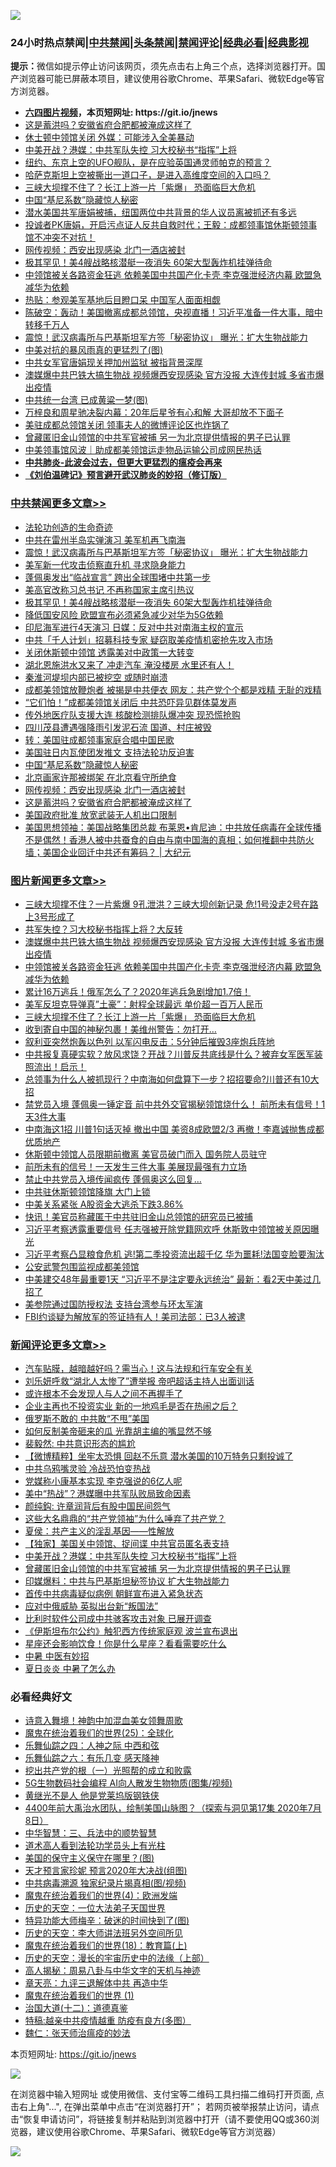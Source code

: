 ![](https://raw.githubusercontent.com/fqnews/bnews/master/64photo/fqnews-qr.jpg)

<div id="tt">
<h3>24小时热点禁闻|<a href="#%E4%B8%AD%E5%85%B1%E7%A6%81%E9%97%BB%E6%9B%B4%E5%A4%9A%E6%96%87%E7%AB%A0">中共禁闻</a>|<a href="#%E5%9B%BE%E7%89%87%E6%96%B0%E9%97%BB%E6%9B%B4%E5%A4%9A%E6%96%87%E7%AB%A0">头条禁闻</a>|<a href="#%E6%96%B0%E9%97%BB%E8%AF%84%E8%AE%BA%E6%9B%B4%E5%A4%9A%E6%96%87%E7%AB%A0">禁闻评论|<a href="#%E5%BF%85%E7%9C%8B%E7%BB%8F%E5%85%B8%E5%A5%BD%E6%96%87">经典必看|<a href="https://gitlab.com/zh99/dong/-/blob/master/README.md#%E7%9C%9F%E7%9B%B8%E8%A7%86%E9%A2%91">经典影视</a></h3>
<div><b>提示：</b>微信如提示停止访问该网页，须先点击右上角三个点，选择浏览器打开。国产浏览器可能已屏蔽本项目，建议使用谷歌Chrome、苹果Safari、微软Edge等官方浏览器。</div>
<ul>
<li><b><a href="http://d1.bdrive.tk/64.mp4" target="_blank">六四图片视频</a>，本页短网址: https://git.io/jnews</b></li>
<li><a href="/cbnews/20200726/1366360.md">这是蓄洪吗？安徽省府合肥都被淹成这样了</a></li>
<li><a href="/cnnews/20200726/1366421.md">休士顿中领馆关闭 外媒：可能涉入全美暴动</a></li>
<li><a href="/comments/20200726/1366436.md">中美开战？港媒：中共军队失控 习大校秘书“指挥”上将</a></li>
<li><a href="/comments/20200726/1366354.md">纽约、东京上空的UFO舰队，是在应验英国通灵师帕克的预言？</a></li>
<li><a href="/comments/20200726/1366384.md">哈萨克斯坦上空被撕出一道口子，是进入高维度空间的入口吗？</a></li>
<li><a href="/topimagenews/20200726/1366502.md">三峡大坝撑不住了？长江上游一片「紫爆」 恐面临巨大危机</a></li>
<li><a href="/cbnews/20200726/1366348.md">中国“基尼系数”隐藏惊人秘密</a></li>
<li><a href="/baitai/20200726/1366387.md">潜水美国共军唐娟被捕，纽国两位中共背景的华人议员离被抓还有多远</a></li>
<li><a href="/bannedvideo/20200726/1366474.md">投诚者PK唐娟，开启污点证人反共自救时代；王毅：成都领事馆休斯顿领事馆不冲突不对抗！</a></li>
<li><a href="/cbnews/20200726/1366364.md">网传视频：西安出现感染 北门一酒店被封</a></li>
<li><a href="/cbnews/20200726/1366515.md">极其罕见！美4艘战略核潜艇一夜消失 60架大型轰炸机挂弹待命 </a></li>
<li><a href="/topimagenews/20200726/1366505.md">中领馆被关各路资金狂逃 依赖美国中共国产化卡壳 李克强泄经济内幕 欧盟急减华为依赖</a></li>
<li><a href="/cnnews/20200726/1366593.md">热贴：参观美军基地后目瞪口呆 中国军人面面相觑</a></li>
<li><a href="/bannedvideo/20200726/1366372.md">陈破空：轰动！美国撤离成都总领馆，央视直播！习近平准备一件大事，暗中转移千万人</a></li>
<li><a href="/cbnews/20200726/1366519.md">震惊！武汉病毒所与巴基斯坦军方签「秘密协议」 曝光：扩大生物战能力</a></li>
<li><a href="/comments/20200726/1366397.md">中美对抗的暴风雨真的更猛烈了(图)</a></li>
<li><a href="/cnnews/20200726/1366590.md">中共女军官唐娟现关押加州监狱 被指背景深厚</a></li>
<li><a href="/topimagenews/20200726/1366506.md">澳媒爆中共巴铁大搞生物战 视频爆西安现感染 官方没报 大连传封城 多省市爆出疫情</a></li>
<li><a href="/comments/20200726/1366410.md">中共统一台湾 已成黄粱一梦(图)</a></li>
<li><a href="/yule/20200726/1366363.md">万梓良和周星驰决裂内幕：20年后星爷有心和解 大哥却放不下面子</a></li>
<li><a href="/comments/20200726/1366418.md">美驻成都总领馆关闭 领事夫人的微博评论区也炸锅了</a></li>
<li><a href="/comments/20200726/1366435.md">曾藏匿旧金山领馆的中共军官被捕 另一为北京提供情报的男子已认罪</a></li>
<li><a href="/baitai/20200726/1366467.md">中美领事馆风波｜助成都美领馆运走物品运输公司成网民热话</a></li>
<li><b><a href="/comments/20200211/1275071.md" target="_blank">中共肺炎-此波会过去，但更大更猛烈的瘟疫会再来</a></b></li>
<li><b><a href="/comments/20200207/1272816.md" target="_blank">《刘伯温碑记》预言避开武汉肺炎的妙招（修订版）</a></b></li>
</ul>
</div>

<div class="catlist">
<h3><a href="/cbnews/" target="_blank">中共禁闻</a><span><a href="/cbnews/" target="_blank" rel="nofollow">更多文章>></a></span></h3>
<ul>
<li><a href="/cbnews/20200726/1366493.md" target="_blank">法轮功创造的生命奇迹</a></li>
<li><a href="/cbnews/20200726/1366520.md" target="_blank">中共在雷州半岛实弹演习 美军机再飞南海</a></li>
<li><a href="/cbnews/20200726/1366519.md" target="_blank">震惊！武汉病毒所与巴基斯坦军方签「秘密协议」 曝光：扩大生物战能力</a></li>
<li><a href="/cbnews/20200726/1366518.md" target="_blank">美军新一代攻击侦察直升机 寻求隐身能力</a></li>
<li><a href="/cbnews/20200726/1366517.md" target="_blank">蓬佩奥发出“临战宣言” 跨出全球围堵中共第一步</a></li>
<li><a href="/cbnews/20200726/1366516.md" target="_blank">美高官改称习总书记 不再称国家主席引热议</a></li>
<li><a href="/cbnews/20200726/1366515.md" target="_blank">极其罕见！美4艘战略核潜艇一夜消失 60架大型轰炸机挂弹待命</a></li>
<li><a href="/cbnews/20200726/1366514.md" target="_blank">降低国安风险 欧盟宣布必须紧急减少对华为5G依赖</a></li>
<li><a href="/cbnews/20200726/1366513.md" target="_blank">印尼海军进行4天演习 日媒：反对中共对南海主权的宣示</a></li>
<li><a href="/cbnews/20200726/1366512.md" target="_blank">中共「千人计划」招募科技专家 疑窃取美疫情机密抢先攻入市场</a></li>
<li><a href="/cbnews/20200726/1366511.md" target="_blank">关闭休斯顿中领馆 透露美对中政策一大转变</a></li>
<li><a href="/cbnews/20200726/1366510.md" target="_blank">湖北恩施洪水又来了 冲走汽车 淹没楼房 水里还有人！</a></li>
<li><a href="/cbnews/20200726/1366509.md" target="_blank">秦淮河堤坝内部已被挖空 或随时崩溃</a></li>
<li><a href="/cbnews/20200726/1366508.md" target="_blank">成都美领馆放鞭炮者 被揭是中共便衣 网友：共产党个个都是戏精 无耻的戏精</a></li>
<li><a href="/cbnews/20200726/1366507.md" target="_blank">“它们怕！”成都美领馆关闭后 中共恐吓异见群体莫发声</a></li>
<li><a href="/cbnews/20200726/1366406.md" target="_blank">传外地医疗队支援大连 核酸检测排队爆冲突 现恐慌抢购</a></li>
<li><a href="/cbnews/20200726/1366405.md" target="_blank">四川茂县遭遇强降雨引发泥石流 国道、村庄被毁</a></li>
<li><a href="/cbnews/20200726/1366401.md" target="_blank">转：美国驻成都领事家庭合唱中国民歌</a></li>
<li><a href="/cbnews/20200726/1366262.md" target="_blank">美国驻日内瓦使团发推文 支持法轮功反迫害</a></li>
<li><a href="/cbnews/20200726/1366348.md" target="_blank">中国“基尼系数”隐藏惊人秘密</a></li>
<li><a href="/cbnews/20200726/1366388.md" target="_blank">北京画家许那被绑架 在北京看守所绝食</a></li>
<li><a href="/cbnews/20200726/1366364.md" target="_blank">网传视频：西安出现感染 北门一酒店被封</a></li>
<li><a href="/cbnews/20200726/1366360.md" target="_blank">这是蓄洪吗？安徽省府合肥都被淹成这样了</a></li>
<li><a href="/cbnews/20200726/1366350.md" target="_blank">美国政府批准 放宽武装无人机出口限制</a></li>
<li><a href="/cbnews/20200725/1366265.md" target="_blank">美国思想领袖：美国战略集团总裁 布莱恩•肯尼迪：中共放任病毒在全球传播不是偶然！香港人被中共蚕食的自由与南中国海的真相；如何推翻中共防火墙；美国企业回迁中共还有筹码？ |  大纪元</a></li>

</ul>
</div>
<div class="catlist">
<h3><a href="/topimagenews/" target="_blank">图片新闻</a><span><a href="/topimagenews/" target="_blank" rel="nofollow">更多文章>></a></span></h3>
<ul>
<li><a href="/topimagenews/20200726/1366657.md" target="_blank">三峡大坝撑不住？一片紫爆 9孔泄洪？三峡大坝创新记录 危!1号没走2号在路上3号形成了</a></li>
<li><a href="/topimagenews/20200726/1366644.md" target="_blank">共军失控？习大校秘书指挥上将？大反转</a></li>
<li><a href="/topimagenews/20200726/1366506.md" target="_blank">澳媒爆中共巴铁大搞生物战 视频爆西安现感染 官方没报 大连传封城 多省市爆出疫情</a></li>
<li><a href="/topimagenews/20200726/1366505.md" target="_blank">中领馆被关各路资金狂逃 依赖美国中共国产化卡壳 李克强泄经济内幕 欧盟急减华为依赖</a></li>
<li><a href="/topimagenews/20200726/1366504.md" target="_blank">累计16万逃兵！俄军怎么了？2020年逃兵急剧增加1.7倍！</a></li>
<li><a href="/topimagenews/20200726/1366503.md" target="_blank">美军反坦克导弹真&#8221;土豪&#8221;：射程全球最远 单价超一百万人民币</a></li>
<li><a href="/topimagenews/20200726/1366502.md" target="_blank">三峡大坝撑不住了？长江上游一片「紫爆」 恐面临巨大危机</a></li>
<li><a href="/topimagenews/20200726/1366501.md" target="_blank">收到寄自中国的神秘包裹！美维州警告：勿打开&#8230;</a></li>
<li><a href="/topimagenews/20200726/1366500.md" target="_blank">叙利亚突然炮轰以色列 以军闪电反击：5分钟后摧毁3座炮兵阵地</a></li>
<li><a href="/topimagenews/20200725/1366320.md" target="_blank">中共报复真硬实软？放风求饶？开战？川普反共底线是什么？被弃女军医军装照流出！启示！</a></li>
<li><a href="/topimagenews/20200725/1366305.md" target="_blank">总领事为​​​什么人被抓现行？中南海如何盘算下一步？招招要命?川普还有10大招</a></li>
<li><a href="/topimagenews/20200725/1366252.md" target="_blank">禁党员入境 蓬佩奥一锤定音 前中共外交官揭秘领馆烧什么！ 前所未有信号！1天3件大事</a></li>
<li><a href="/topimagenews/20200725/1366241.md" target="_blank">中南海这1招 川普1句话灭掉 撤出中国 美资8成欧盟2/3 再撤！李嘉诚抛售成都优质地产</a></li>
<li><a href="/topimagenews/20200725/1366080.md" target="_blank">休斯顿中领馆人员限期前撤离 美官员破门而入 国务院人员驻守</a></li>
<li><a href="/topimagenews/20200725/1366045.md" target="_blank">前所未有的信号！一天发生三件大事 美展现最强有力立场</a></li>
<li><a href="/topimagenews/20200725/1366028.md" target="_blank">禁止中共党员入境传闻疯传 蓬佩奥这么回复&#8230;</a></li>
<li><a href="/topimagenews/20200725/1365910.md" target="_blank">中共驻休斯顿领馆降旗 大门上锁</a></li>
<li><a href="/topimagenews/20200725/1365903.md" target="_blank">中美关系紧张 A股资金大逃杀下跌3.86%</a></li>
<li><a href="/topimagenews/20200725/1365879.md" target="_blank">快讯！美官员称藏匿于中共驻旧金山总领馆的研究员已被捕</a></li>
<li><a href="/topimagenews/20200724/1365853.md" target="_blank">习近平考察透露重要信号 任志强被开除党籍网欢呼 休斯敦中领馆被关原因曝光</a></li>
<li><a href="/topimagenews/20200724/1365801.md" target="_blank">习近平考察凸显粮食危机 逃!第二季投资流出超千亿 华为噩耗!法国变脸要淘汰</a></li>
<li><a href="/topimagenews/20200724/1365769.md" target="_blank">公安武警包围监视成都美领馆</a></li>
<li><a href="/topimagenews/20200724/1365745.md" target="_blank">中美建交48年最重要1天 “习近平不是注定要永远统治” 最新：看2天中美过几招了</a></li>
<li><a href="/topimagenews/20200724/1365434.md" target="_blank">美参院通过国防授权法 支持台湾参与环太军演</a></li>
<li><a href="/topimagenews/20200724/1365420.md" target="_blank">FBI约谈疑为解放军的签证持有人！美司法部：已3人被逮</a></li>

</ul>
</div>
<div class="catlist">
<h3><a href="/comments/" target="_blank">新闻评论</a><span><a href="/comments/" target="_blank" rel="nofollow">更多文章>></a></span></h3>
<ul>
<li><a href="/comments/20200727/1366664.md" target="_blank">汽车贴膜，越暗越好吗？需当心！这与法规和行车安全有关</a></li>
<li><a href="/comments/20200726/1366626.md" target="_blank">刘乐妍呼救“湖北人太惨了”遭举报  帝吧超话主持人出面训话</a></li>
<li><a href="/comments/20200726/1366562.md" target="_blank">或许根本不会发现人与人之间不再握手了</a></li>
<li><a href="/comments/20200726/1366561.md" target="_blank">企业主再也不投资实业 新的一地鸡毛是否在热闹之后？</a></li>
<li><a href="/comments/20200726/1366560.md" target="_blank">俄罗斯不敢的 中共敢“不甩”美国</a></li>
<li><a href="/comments/20200726/1366559.md" target="_blank">如何反制美帝砸来的瓜 光靠胡主编的嘴显然不够</a></li>
<li><a href="/comments/20200726/1366558.md" target="_blank">裴毅然: 中共意识形态的尴尬</a></li>
<li><a href="/comments/20200726/1366557.md" target="_blank">【微博精粹】坐牢太恐惧 回赵不乐意 潜水美国的10万特务只剩投诚了</a></li>
<li><a href="/comments/20200726/1366556.md" target="_blank">中共乌鸦嘴灵验 冷战恐怕变热战</a></li>
<li><a href="/comments/20200726/1366555.md" target="_blank">党媒称小康基本实现 李克强说的6亿人呢</a></li>
<li><a href="/comments/20200726/1366554.md" target="_blank">美中“热战”？港媒曝中共军队败局致命因素</a></li>
<li><a href="/comments/20200726/1366553.md" target="_blank">颜纯鈎: 许章润背后有股中国民间怨气</a></li>
<li><a href="/comments/20200726/1366552.md" target="_blank">这些大名鼎鼎的“共产党领袖”为什么唾弃了共产党？</a></li>
<li><a href="/comments/20200726/1366551.md" target="_blank">夏侯：共产主义的淫乱基因——性解放</a></li>
<li><a href="/comments/20200726/1366437.md" target="_blank">【独家】美国关中领馆、捉间谍 中共官员匿名表支持</a></li>
<li><a href="/comments/20200726/1366436.md" target="_blank">中美开战？港媒：中共军队失控 习大校秘书“指挥”上将</a></li>
<li><a href="/comments/20200726/1366435.md" target="_blank">曾藏匿旧金山领馆的中共军官被捕 另一为北京提供情报的男子已认罪</a></li>
<li><a href="/comments/20200726/1366434.md" target="_blank">印媒爆料：中共与巴基斯坦秘签协议 扩大生物战能力</a></li>
<li><a href="/comments/20200726/1366433.md" target="_blank">首传中共病毒疑似病例 朝鲜宣布进入紧急状态</a></li>
<li><a href="/comments/20200726/1366432.md" target="_blank">应对中俄威胁  英拟出台新“叛国法”</a></li>
<li><a href="/comments/20200726/1366431.md" target="_blank">比利时软件公司成中共骇客攻击对象 已展开调查</a></li>
<li><a href="/comments/20200726/1366430.md" target="_blank">《伊斯坦布尔公约》触犯西方传统家庭观  波兰宣布退出</a></li>
<li><a href="/comments/20200726/1366429.md" target="_blank">星座还会影响饮食！你是什么星座？看看需要吃什么</a></li>
<li><a href="/comments/20200726/1366428.md" target="_blank">中暑 中医有妙招</a></li>
<li><a href="/comments/20200726/1366427.md" target="_blank">夏日炎炎  中暑了怎么办</a></li>

</ul>
</div>

<div class="catlist">
<h3>必看经典好文</h3>
<ul>
<li><a href="/topimagenews/20170208/656009.md" target="_blank">诗意入舞境！神韵中加混血美女领舞周歌</a></li>
<li><a href="/comments/20181017/1014654.md" target="_blank">魔鬼在统治着我们的世界(25)：全球化</a></li>
<li><a href="/tculture/20190101/791144.md" target="_blank">乐舞仙踪之四：人神之际 中西和弦</a></li>
<li><a href="/tculture/20190101/792146.md" target="_blank">乐舞仙踪之六：有乐几变 感天降神</a></li>
<li><a href="/comments/20200629/1352460.md" target="_blank">挖出共产党的根（一）光照帮的成立和败露</a></li>
<li><a href="/topimagenews/20200527/1335347.md" target="_blank">5G生物数码社会编程 AI向人散发生物物质(图集/视频)</a></li>
<li><a href="/lifebaike/20190522/1131765.md" target="_blank">黄继光不是人 他是党莱坞版钢铁侠</a></li>
<li><a href="/comments/20200712/1359461.md" target="_blank">4400年前大禹治水团队，绘制美国山脉图？（探索与洞见第17集 2020年7月8日）</a></li>
<li><a href="/comments/20200605/783248.md" target="_blank">中华智慧：三、兵法中的顺势智慧</a></li>
<li><a href="/comments/20200227/1284657.md" target="_blank">道术高人看到法轮功学员头上有光柱</a></li>
<li><a href="/lifebaike/20200520/1331379.md" target="_blank">美国的保守主义保守在哪里？(图)</a></li>
<li><a href="/topimagenews/20200513/1327828.md" target="_blank">天才预言家珍妮 预言2020年大决战(组图)</a></li>
<li><a href="/ccpdope/20200412/1311165.md" target="_blank">中共病毒溯源 独家纪录片揭真相(图/视频)</a></li>
<li><a href="/topimagenews/20180522/946266.md" target="_blank">魔鬼在统治着我们的世界(4)：欧洲发端</a></li>
<li><a href="/tculture/20121025/73067.md" target="_blank">历史的天空：一位大法弟子天国世界</a></li>
<li><a href="/ccpdope/20200703/1355002.md" target="_blank">特异功能大师梅辛：破迷的时间快到了(图)</a></li>
<li><a href="/tculture/20121025/73064.md" target="_blank">历史的天空：李大师讲法班另外空间所见</a></li>
<li><a href="/topimagenews/20180701/965109.md" target="_blank">魔鬼在统治着我们的世界(18)：教育篇(上)</a></li>
<li><a href="/tculture/20121025/73065.md" target="_blank">历史的天空：漫长的宇宙历史中的法缘（上部）</a></li>
<li><a href="/aomi/history/20170924/831575.md" target="_blank">高人揭秘：周易八卦与中华文字的天机与神迹</a></li>
<li><a href="/comments/20131119/1029445.md" target="_blank">章天亮：九评三退解体中共 再造中华</a></li>
<li><a href="/topimagenews/20180519/944624.md" target="_blank">魔鬼在统治着我们的世界 (1)</a></li>
<li><a href="/cbnews/20180318/916241.md" target="_blank">治国大道(十二)：道德真鉴</a></li>
<li><a href="/ccpdope/20200425/1319297.md" target="_blank">特稿:越亲中共疫情越重 防疫有良方(多图）</a></li>
<li><a href="/comments/20200224/1282494.md" target="_blank">魏仁：张天师治瘟疫的妙法</a></li>

</ul>
</div>

本页短网址: https://git.io/jnews

![](https://raw.githubusercontent.com/fqnews/bnews/master/64photo/fqnews-qr.jpg)

在浏览器中输入短网址 或使用微信、支付宝等二维码工具扫描二维码打开页面, 点击右上角"...", 在弹出菜单中点击“在浏览器打开”； 若网页被举报禁止访问，请点击“恢复申请访问”，将链接复制并粘贴到浏览器中打开（请不要使用QQ或360浏览器，建议使用谷歌Chrome、苹果Safari、微软Edge等官方浏览器）

![](https://raw.githubusercontent.com/fqnews/bnews/master/64photo/wx.jpg)